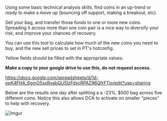 
Using some basic technical analysis skills, find coins in an up-trend or ready to make a move up (bouncing off support, making a breakout, etc).

Sell your bag, and transfer those funds to one or more new coins.  Spreading it across more than one coin pair is a nice way to diversify your risk, and improve your chances of recovery.

You can use this tool to calculate how much of the new coins you need to buy, and the new sell prices to set in PT's hotconfig.

Yellow fields should be filled with the appropriate values.


**Make a copy to your google drive to use this, do not request access.**

https://docs.google.com/spreadsheets/d/1d-ppK4FHA_6gmO5ssRvabQU5IzFdxcRPAZ96QfrFTio/edit?usp=sharing


Below are the results one day after splitting a a -23%, $500 bag across five different coins.  Notice this also allows DCA to activate on smaller "pieces" to help with recovery.

![Imgur](https://i.imgur.com/kwqpdVc.png)

